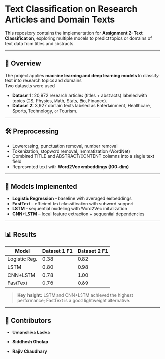 # Text Classification on Research Articles and Domain Texts

This repository contains the implementation for **Assignment 2: Text Classification**, exploring multiple models to predict topics or domains of text data from titles and abstracts.

---

## 📌 Overview
The project applies **machine learning and deep learning models** to classify text into research topics and domains.  
Two datasets were used:
- **Dataset 1:** 20,972 research articles (titles + abstracts) labeled with topics (CS, Physics, Math, Stats, Bio, Finance).  
- **Dataset 2:** 3,927 domain texts labeled as Entertainment, Healthcare, Sports, Technology, or Tourism.

---

## 🛠️ Preprocessing
- Lowercasing, punctuation removal, number removal  
- Tokenization, stopword removal, lemmatization (WordNet)  
- Combined TITLE and ABSTRACT/CONTENT columns into a single text field  
- Represented text with **Word2Vec embeddings (100-dim)**

---

## 🤖 Models Implemented
- **Logistic Regression** – baseline with averaged embeddings  
- **FastText** – efficient text classification with subword support  
- **LSTM** – sequential modeling with Word2Vec initialization  
- **CNN+LSTM** – local feature extraction + sequential dependencies

---

## 📊 Results
| Model           | Dataset 1 F1 | Dataset 2 F1 |
|-----------------|--------------|--------------|
| Logistic Reg.   | 0.38         | 0.82 |
| LSTM            | 0.80         | 0.98 |
| CNN+LSTM        | 0.78         | 1.00 |
| FastText        | 0.76         | 0.89 |

> **Key Insight:** LSTM and CNN+LSTM achieved the highest performance; FastText is a good lightweight alternative.

---

## 🧩 Contributors

- **Umanshiva Ladva**

- **Siddhesh Gholap**

- **Rajiv Chaudhary**
